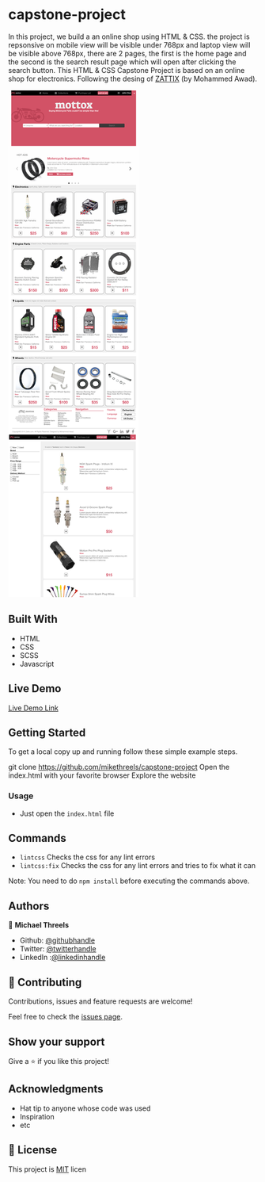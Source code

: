 # capstone-project

In this project, we build a an online shop using HTML & CSS. the project is repsonsive on mobile view will be visible under 768px and laptop view will be visible above 768px, there are 2 pages, the first is the home page and the second is the search result page which will open after clicking the search button.
This HTML & CSS Capstone Project is based on an online shop for electronics. Following the desing of [ZATTIX](https://www.behance.net/gallery/24796463/ZATTIX) (by Mohammed Awad).

![screenshot](./images/app-screenshot.png)



## Built With

- HTML
- CSS
- SCSS
- Javascript

## Live Demo

[Live Demo Link](https://mikethreels.github.io/capstone-project/)

## Getting Started

To get a local copy up and running follow these simple example steps.

git clone https://github.com/mikethreels/capstone-project
Open the index.html with your favorite browser
Explore the website

### Usage

- Just open the `index.html` file

## Commands
- `lintcss` Checks the css for any lint errors
- `lintcss:fix` Checks the css for any lint errors and tries to fix what it can

Note: You need to do `npm install` before executing the commands above.

## Authors

👤 **Michael Threels**

- Github: [@githubhandle](https://github.com/mikethreels)
- Twitter: [@twitterhandle](https://twitter.com/MichaelThreels)
- LinkedIn :[@linkedinhandle](https://www.linkedin.com/in/michael-threels-24101991)

## 🤝 Contributing

Contributions, issues and feature requests are welcome!

Feel free to check the [issues page](issues/).

## Show your support

Give a ⭐️ if you like this project!

## Acknowledgments

- Hat tip to anyone whose code was used
- Inspiration
- etc

## 📝 License

This project is [MIT](lic.url) licen